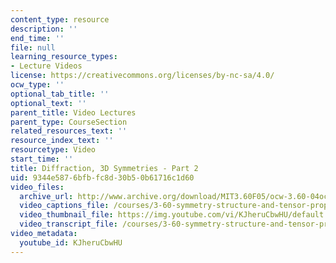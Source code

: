 ```yaml
---
content_type: resource
description: ''
end_time: ''
file: null
learning_resource_types:
- Lecture Videos
license: https://creativecommons.org/licenses/by-nc-sa/4.0/
ocw_type: ''
optional_tab_title: ''
optional_text: ''
parent_title: Video Lectures
parent_type: CourseSection
related_resources_text: ''
resource_index_text: ''
resourcetype: Video
start_time: ''
title: Diffraction, 3D Symmetries - Part 2
uid: 9344e587-6bfb-fc8d-30b5-0b61716c1d60
video_files:
  archive_url: http://www.archive.org/download/MIT3.60F05/ocw-3.60-04oct2005-pt2-220k.mp4
  video_captions_file: /courses/3-60-symmetry-structure-and-tensor-properties-of-materials-fall-2005/fb1e18f1e15d5611b581280c3d204506_KJheruCbwHU.vtt
  video_thumbnail_file: https://img.youtube.com/vi/KJheruCbwHU/default.jpg
  video_transcript_file: /courses/3-60-symmetry-structure-and-tensor-properties-of-materials-fall-2005/4b0490c16f16f668f23abd701a1910d1_KJheruCbwHU.pdf
video_metadata:
  youtube_id: KJheruCbwHU
---
```

